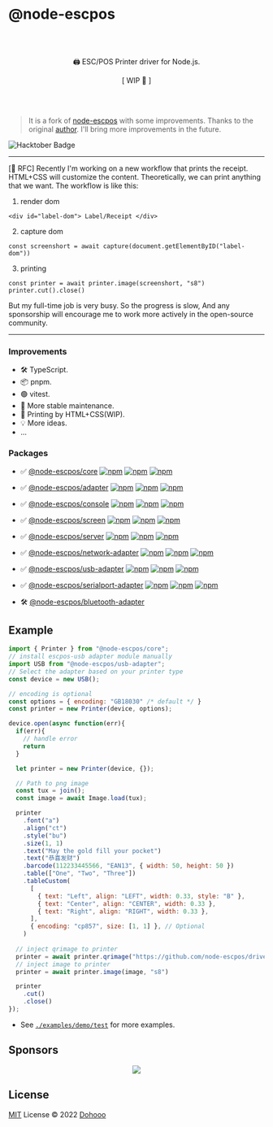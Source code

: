 # @node-escpos

<br/>
<br/>
<p align="center">🖨️ ESC/POS Printer driver for Node.js.</p>
<p align="center">[ WIP 🔴 ]</p>
<br/>
<br/>

> It is a fork of [node-escpos](https://github.com/song940/node-escpos) with some improvements. Thanks to the original [author](https://github.com/song940). I'll bring more improvements in the future.

![Hacktober Badge](https://img.shields.io/badge/hacktoberfest-2022-blueviolet)

---

[📢 RFC] Recently I'm working on a new workflow that prints the receipt. HTML+CSS will customize the content. Theoretically, we can print anything that we want. The workflow is like this:
1. render dom
```tsx
<div id="label-dom"> Label/Receipt </div>
```
2. capture dom
```tsx
const screenshort = await capture(document.getElementByID("label-dom"))
```
3. printing
```tsx
const printer = await printer.image(screenshort, "s8")
printer.cut().close()
```

But my full-time job is very busy. So the progress is slow, And any sponsorship will encourage me to work more actively in the open-source community. 

---


### Improvements
- 🛠 TypeScript.
- 📦 pnpm.
- 🟢 vitest.
- 🚀 More stable maintenance.
- 🔴 Printing by HTML+CSS(WIP).
- 💡 More ideas.
- ...

### Packages

- ✅ [@node-escpos/core](packages/core/README.md)  [![npm](https://img.shields.io/npm/v/@node-escpos/core.svg?style=flat-square)](https://www.npmjs.com/package/@node-escpos/core) [![npm](https://img.shields.io/npm/dm/@node-escpos/core.svg?style=flat-square&colorB=007ec6)](https://www.npmjs.com/package/@node-escpos/core) [![npm](https://img.shields.io/npm/dw/@node-escpos/core.svg?style=flat-square&colorB=007ec6)](https://www.npmjs.com/package/@node-escpos/core)

- ✅ [@node-escpos/adapter](packages/adapter/README.md)  [![npm](https://img.shields.io/npm/v/@node-escpos/adapter.svg?style=flat-square)](https://www.npmjs.com/package/@node-escpos/adapter) [![npm](https://img.shields.io/npm/dm/@node-escpos/adapter.svg?style=flat-square&colorB=007ec6)](https://www.npmjs.com/package/@node-escpos/adapter) [![npm](https://img.shields.io/npm/dw/@node-escpos/adapter.svg?style=flat-square&colorB=007ec6)](https://www.npmjs.com/package/@node-escpos/adapter)

- ✅ [@node-escpos/console](packages/console/README.md)  [![npm](https://img.shields.io/npm/v/@node-escpos/console.svg?style=flat-square)](https://www.npmjs.com/package/@node-escpos/console) [![npm](https://img.shields.io/npm/dm/@node-escpos/console.svg?style=flat-square&colorB=007ec6)](https://www.npmjs.com/package/@node-escpos/console) [![npm](https://img.shields.io/npm/dw/@node-escpos/console.svg?style=flat-square&colorB=007ec6)](https://www.npmjs.com/package/@node-escpos/console)

- ✅ [@node-escpos/screen](packages/screen/README.md)  [![npm](https://img.shields.io/npm/v/@node-escpos/screen.svg?style=flat-square)](https://www.npmjs.com/package/@node-escpos/screen) [![npm](https://img.shields.io/npm/dm/@node-escpos/screen.svg?style=flat-square&colorB=007ec6)](https://www.npmjs.com/package/@node-escpos/screen) [![npm](https://img.shields.io/npm/dw/@node-escpos/screen.svg?style=flat-square&colorB=007ec6)](https://www.npmjs.com/package/@node-escpos/screen)

- ✅ [@node-escpos/server](packages/server/README.md)  [![npm](https://img.shields.io/npm/v/@node-escpos/server.svg?style=flat-square)](https://www.npmjs.com/package/@node-escpos/server) [![npm](https://img.shields.io/npm/dm/@node-escpos/server.svg?style=flat-square&colorB=007ec6)](https://www.npmjs.com/package/@node-escpos/server) [![npm](https://img.shields.io/npm/dw/@node-escpos/server.svg?style=flat-square&colorB=007ec6)](https://www.npmjs.com/package/@node-escpos/server)

- ✅ [@node-escpos/network-adapter](packages/network/README.md)  [![npm](https://img.shields.io/npm/v/@node-escpos/network-adapter.svg?style=flat-square)](https://www.npmjs.com/package/@node-escpos/network-adapter) [![npm](https://img.shields.io/npm/dm/@node-escpos/network-adapter.svg?style=flat-square&colorB=007ec6)](https://www.npmjs.com/package/@node-escpos/network-adapter) [![npm](https://img.shields.io/npm/dw/@node-escpos/network-adapter.svg?style=flat-square&colorB=007ec6)](https://www.npmjs.com/package/@node-escpos/network-adapter)

- ✅ [@node-escpos/usb-adapter](packages/usb/README.md)  [![npm](https://img.shields.io/npm/v/@node-escpos/usb-adapter.svg?style=flat-square)](https://www.npmjs.com/package/@node-escpos/usb-adapter) [![npm](https://img.shields.io/npm/dm/@node-escpos/usb-adapter.svg?style=flat-square&colorB=007ec6)](https://www.npmjs.com/package/@node-escpos/usb-adapter) [![npm](https://img.shields.io/npm/dw/@node-escpos/usb-adapter.svg?style=flat-square&colorB=007ec6)](https://www.npmjs.com/package/@node-escpos/usb-adapter)

- ✅ [@node-escpos/serialport-adapter](packages/serialport/README.md)  [![npm](https://img.shields.io/npm/v/@node-escpos/serialport-adapter.svg?style=flat-square)](https://www.npmjs.com/package/@node-escpos/serialport-adapter) [![npm](https://img.shields.io/npm/dm/@node-escpos/serialport-adapter.svg?style=flat-square&colorB=007ec6)](https://www.npmjs.com/package/@node-escpos/serialport-adapter) [![npm](https://img.shields.io/npm/dw/@node-escpos/serialport-adapter.svg?style=flat-square&colorB=007ec6)](https://www.npmjs.com/package/@node-escpos/serialport-adapter)	

- 🛠 [@node-escpos/bluetooth-adapter](packages/bluetooth/README.md)


## Example

````javascript
import { Printer } from "@node-escpos/core";
// install escpos-usb adapter module manually
import USB from "@node-escpos/usb-adapter";
// Select the adapter based on your printer type
const device = new USB();

// encoding is optional
const options = { encoding: "GB18030" /* default */ }
const printer = new Printer(device, options);

device.open(async function(err){
  if(err){
    // handle error
    return
  }

  let printer = new Printer(device, {});

  // Path to png image
  const tux = join();
  const image = await Image.load(tux);

  printer
    .font("a")
    .align("ct")
    .style("bu")
    .size(1, 1)
    .text("May the gold fill your pocket")
    .text("恭喜发财")
    .barcode(112233445566, "EAN13", { width: 50, height: 50 })
    .table(["One", "Two", "Three"])
    .tableCustom(
      [
        { text: "Left", align: "LEFT", width: 0.33, style: "B" },
        { text: "Center", align: "CENTER", width: 0.33 },
        { text: "Right", align: "RIGHT", width: 0.33 },
      ],
      { encoding: "cp857", size: [1, 1] }, // Optional
    )
    
  // inject qrimage to printer
  printer = await printer.qrimage("https://github.com/node-escpos/driver")
  // inject image to printer
  printer = await printer.image(image, "s8")

  printer
    .cut()
    .close()
});
````
- See [`./examples/demo/test`](https://github.com/node-escpos/driver/tree/main/examples/demo/test) for more examples.


## Sponsors

<p align="center">
  <img src='https://github.com/dohooo/sponsors/blob/master/sponsors.png?raw=true'/>
</p>

## License

[MIT](./LICENSE) License © 2022 [Dohooo](https://github.com/dohooo)
